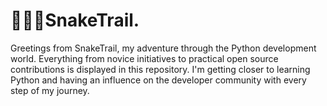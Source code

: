 # 🐍🐍🐍SnakeTrail.
Greetings from SnakeTrail, my adventure through the Python development world. Everything from novice initiatives to practical open source contributions is displayed in this repository. I'm getting closer to learning Python and having an influence on the developer community with every step of my journey.
